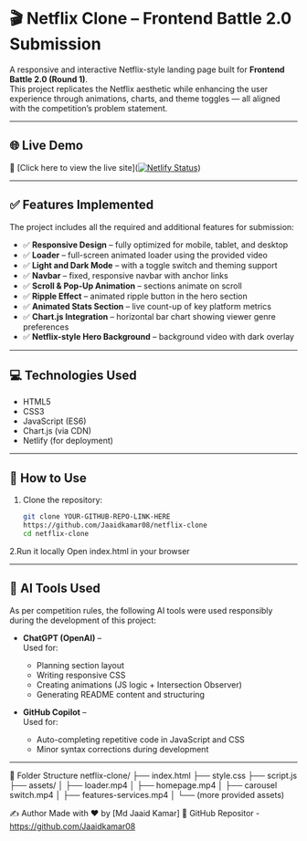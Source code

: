 # 🎬 Netflix Clone – Frontend Battle 2.0 Submission

A responsive and interactive Netflix-style landing page built for **Frontend Battle 2.0 (Round 1)**.  
This project replicates the Netflix aesthetic while enhancing the user experience through animations, charts, and theme toggles — all aligned with the competition’s problem statement.

---

## 🌐 Live Demo

🔗 [Click here to view the live site]([![Netlify Status](https://api.netlify.com/api/v1/badges/26ff01ff-56b1-48fa-8aba-47ebb2bda69a/deploy-status)](https://app.netlify.com/projects/zippy-yeot-4a078c/deploys))

---



## ✅ Features Implemented

The project includes all the required and additional features for submission:

- ✅ **Responsive Design** – fully optimized for mobile, tablet, and desktop
- ✅ **Loader** – full-screen animated loader using the provided video
- ✅ **Light and Dark Mode** – with a toggle switch and theming support
- ✅ **Navbar** – fixed, responsive navbar with anchor links
- ✅ **Scroll & Pop-Up Animation** – sections animate on scroll
- ✅ **Ripple Effect** – animated ripple button in the hero section
- ✅ **Animated Stats Section** – live count-up of key platform metrics
- ✅ **Chart.js Integration** – horizontal bar chart showing viewer genre preferences
- ✅ **Netflix-style Hero Background** – background video with dark overlay

---

## 💻 Technologies Used

- HTML5
- CSS3
- JavaScript (ES6)
- Chart.js (via CDN)
- Netlify (for deployment)

---

## 🧠 How to Use



1. Clone the repository:
   ```bash
   git clone YOUR-GITHUB-REPO-LINK-HERE
   https://github.com/Jaaidkamar08/netflix-clone
   cd netflix-clone

2.Run it locally
Open index.html in your browser



---

## 🤖 AI Tools Used

As per competition rules, the following AI tools were used responsibly during the development of this project:

- **ChatGPT (OpenAI)** –  
  Used for:
  - Planning section layout
  - Writing responsive CSS
  - Creating animations (JS logic + Intersection Observer)
  - Generating README content and structuring

- **GitHub Copilot** –  
  Used for:
  - Auto-completing repetitive code in JavaScript and CSS
  - Minor syntax corrections during development

---

📂 Folder Structure
netflix-clone/
├── index.html
├── style.css
├── script.js
├── assets/
│ ├── loader.mp4
│ ├── homepage.mp4
│ ├── carousel switch.mp4
│ ├── features-services.mp4
│ └── (more provided assets)


✍️ Author
Made with ❤️ by [Md Jaaid Kamar]
🔗 GitHub Repositor - https://github.com/Jaaidkamar08
